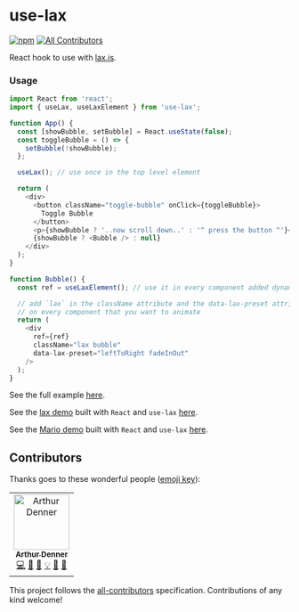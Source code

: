 # use-lax

[![npm](https://img.shields.io/npm/v/use-lax.svg)](https://www.npmjs.org/package/use-lax)
[![All Contributors](https://img.shields.io/badge/all_contributors-1-orange.svg)](#contributors)

React hook to use with [lax.js](https://github.com/alexfoxy/laxxx).

### Usage

```javascript
import React from 'react';
import { useLax, useLaxElement } from 'use-lax';

function App() {
  const [showBubble, setBubble] = React.useState(false);
  const toggleBubble = () => {
    setBubble(!showBubble);
  };

  useLax(); // use once in the top level element

  return (
    <div>
      <button className="toggle-bubble" onClick={toggleBubble}>
        Toggle Bubble
      </button>
      <p>{showBubble ? '..now scroll down..' : '^ press the button ^'}</p>
      {showBubble ? <Bubble /> : null}
    </div>
  );
}

function Bubble() {
  const ref = useLaxElement(); // use it in every component added dynamically

  // add `lax` in the className attribute and the data-lax-preset attribute
  // on every component that you want to animate
  return (
    <div
      ref={ref}
      className="lax bubble"
      data-lax-preset="leftToRight fadeInOut"
    />
  );
}
```

See the full example [here](https://codesandbox.io/s/q9882qjxzq).

See the [lax demo](https://alexfox.dev/laxxx/) built with `React` and `use-lax` [here](https://codesandbox.io/s/039krok5ml).

See the [Mario demo](https://alexfox.dev/laxxx/sprite.html) built with `React` and `use-lax` [here](https://codesandbox.io/s/r48kz0okrm).

## Contributors

Thanks goes to these wonderful people ([emoji key](https://allcontributors.org/docs/en/emoji-key)):

<!-- ALL-CONTRIBUTORS-LIST:START - Do not remove or modify this section -->
<!-- prettier-ignore -->
<table><tr><td align="center"><a href="https://github.com/arthurdenner"><img src="https://avatars0.githubusercontent.com/u/13774309?v=4" width="100px;" alt="Arthur Denner"/><br /><sub><b>Arthur Denner</b></sub></a><br /><a href="https://github.com/arthurdenner/use-lax/commits?author=arthurdenner" title="Code">💻</a> <a href="#design-arthurdenner" title="Design">🎨</a> <a href="https://github.com/arthurdenner/use-lax/commits?author=arthurdenner" title="Documentation">📖</a> <a href="#example-arthurdenner" title="Examples">💡</a> <a href="#ideas-arthurdenner" title="Ideas, Planning, & Feedback">🤔</a> <a href="#maintenance-arthurdenner" title="Maintenance">🚧</a></td></tr></table>

<!-- ALL-CONTRIBUTORS-LIST:END -->

This project follows the [all-contributors](https://github.com/all-contributors/all-contributors) specification. Contributions of any kind welcome!

